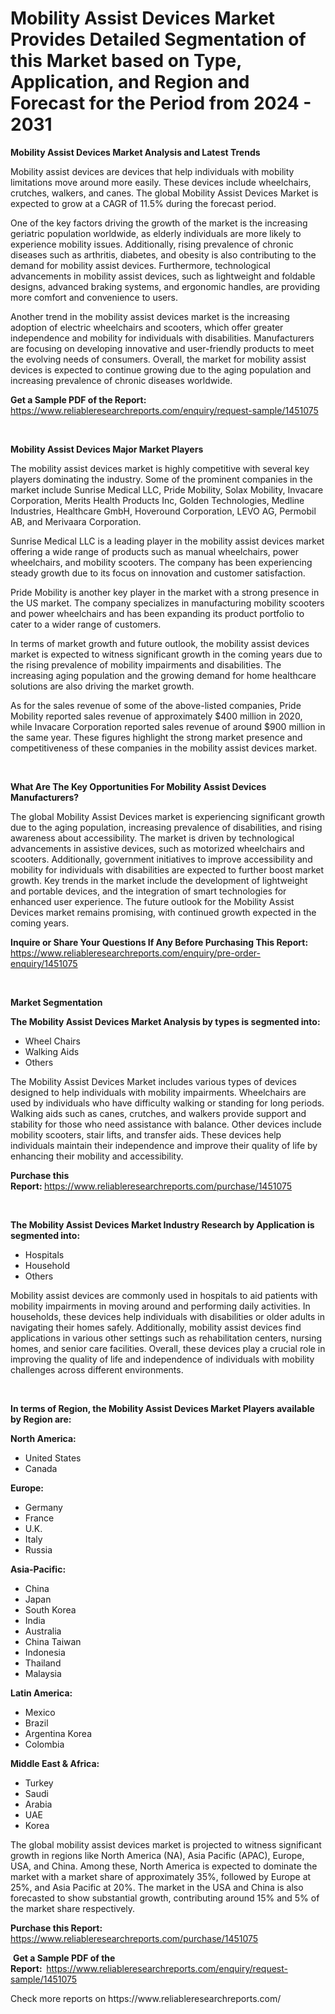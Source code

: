 <p><h1>Mobility Assist Devices Market Provides Detailed Segmentation of this Market based on Type, Application, and Region and Forecast for the Period from 2024 - 2031</h1></p><p><strong>Mobility Assist Devices Market Analysis and Latest Trends</strong></p>
<p><p>Mobility assist devices are devices that help individuals with mobility limitations move around more easily. These devices include wheelchairs, crutches, walkers, and canes. The global Mobility Assist Devices Market is expected to grow at a CAGR of 11.5% during the forecast period.</p><p>One of the key factors driving the growth of the market is the increasing geriatric population worldwide, as elderly individuals are more likely to experience mobility issues. Additionally, rising prevalence of chronic diseases such as arthritis, diabetes, and obesity is also contributing to the demand for mobility assist devices. Furthermore, technological advancements in mobility assist devices, such as lightweight and foldable designs, advanced braking systems, and ergonomic handles, are providing more comfort and convenience to users.</p><p>Another trend in the mobility assist devices market is the increasing adoption of electric wheelchairs and scooters, which offer greater independence and mobility for individuals with disabilities. Manufacturers are focusing on developing innovative and user-friendly products to meet the evolving needs of consumers. Overall, the market for mobility assist devices is expected to continue growing due to the aging population and increasing prevalence of chronic diseases worldwide.</p></p>
<p><strong>Get a Sample PDF of the Report:&nbsp;</strong> <a href="https://www.reliableresearchreports.com/enquiry/request-sample/1451075">https://www.reliableresearchreports.com/enquiry/request-sample/1451075</a></p>
<p>&nbsp;</p>
<p><strong>Mobility Assist Devices Major Market Players</strong></p>
<p><p>The mobility assist devices market is highly competitive with several key players dominating the industry. Some of the prominent companies in the market include Sunrise Medical LLC, Pride Mobility, Solax Mobility, Invacare Corporation, Merits Health Products Inc, Golden Technologies, Medline Industries, Healthcare GmbH, Hoveround Corporation, LEVO AG, Permobil AB, and Merivaara Corporation.</p><p>Sunrise Medical LLC is a leading player in the mobility assist devices market offering a wide range of products such as manual wheelchairs, power wheelchairs, and mobility scooters. The company has been experiencing steady growth due to its focus on innovation and customer satisfaction.</p><p>Pride Mobility is another key player in the market with a strong presence in the US market. The company specializes in manufacturing mobility scooters and power wheelchairs and has been expanding its product portfolio to cater to a wider range of customers.</p><p>In terms of market growth and future outlook, the mobility assist devices market is expected to witness significant growth in the coming years due to the rising prevalence of mobility impairments and disabilities. The increasing aging population and the growing demand for home healthcare solutions are also driving the market growth.</p><p>As for the sales revenue of some of the above-listed companies, Pride Mobility reported sales revenue of approximately $400 million in 2020, while Invacare Corporation reported sales revenue of around $900 million in the same year. These figures highlight the strong market presence and competitiveness of these companies in the mobility assist devices market.</p></p>
<p>&nbsp;</p>
<p><strong>What Are The Key Opportunities For Mobility Assist Devices Manufacturers?</strong></p>
<p><p>The global Mobility Assist Devices market is experiencing significant growth due to the aging population, increasing prevalence of disabilities, and rising awareness about accessibility. The market is driven by technological advancements in assistive devices, such as motorized wheelchairs and scooters. Additionally, government initiatives to improve accessibility and mobility for individuals with disabilities are expected to further boost market growth. Key trends in the market include the development of lightweight and portable devices, and the integration of smart technologies for enhanced user experience. The future outlook for the Mobility Assist Devices market remains promising, with continued growth expected in the coming years.</p></p>
<p><strong>Inquire or Share Your Questions If Any Before Purchasing This Report:</strong> <a href="https://www.reliableresearchreports.com/enquiry/pre-order-enquiry/1451075">https://www.reliableresearchreports.com/enquiry/pre-order-enquiry/1451075</a></p>
<p>&nbsp;</p>
<p><strong>Market Segmentation</strong></p>
<p><strong>The Mobility Assist Devices Market Analysis by types is segmented into:</strong></p>
<p><ul><li>Wheel Chairs</li><li>Walking Aids</li><li>Others</li></ul></p>
<p><p>The Mobility Assist Devices Market includes various types of devices designed to help individuals with mobility impairments. Wheelchairs are used by individuals who have difficulty walking or standing for long periods. Walking aids such as canes, crutches, and walkers provide support and stability for those who need assistance with balance. Other devices include mobility scooters, stair lifts, and transfer aids. These devices help individuals maintain their independence and improve their quality of life by enhancing their mobility and accessibility.</p></p>
<p><strong>Purchase this Report:&nbsp;</strong><a href="https://www.reliableresearchreports.com/purchase/1451075">https://www.reliableresearchreports.com/purchase/1451075</a></p>
<p>&nbsp;</p>
<p><strong>The Mobility Assist Devices Market Industry Research by Application is segmented into:</strong></p>
<p><ul><li>Hospitals</li><li>Household</li><li>Others</li></ul></p>
<p><p>Mobility assist devices are commonly used in hospitals to aid patients with mobility impairments in moving around and performing daily activities. In households, these devices help individuals with disabilities or older adults in navigating their homes safely. Additionally, mobility assist devices find applications in various other settings such as rehabilitation centers, nursing homes, and senior care facilities. Overall, these devices play a crucial role in improving the quality of life and independence of individuals with mobility challenges across different environments.</p></p>
<p>&nbsp;</p>
<p><strong>In terms of Region, the Mobility Assist Devices Market Players available by Region are:</strong></p>
<p>
    <p> <strong> North America: </strong>
        <ul>
            <li>United States</li>
            <li>Canada</li>
        </ul>
        </p> 
    <p> <strong> Europe: </strong>
        <ul>
            <li>Germany</li>
            <li>France</li>
            <li>U.K.</li>
            <li>Italy</li>
            <li>Russia</li>
        </ul>
        </p> 
    <p> <strong> Asia-Pacific: </strong>
        <ul>
            <li>China</li>
            <li>Japan</li>
            <li>South Korea</li>
            <li>India</li>
            <li>Australia</li>
            <li>China Taiwan</li>
            <li>Indonesia</li>
            <li>Thailand</li>
            <li>Malaysia</li>
        </ul>
        </p> 
    <p> <strong> Latin America: </strong>
        <ul>
            <li>Mexico</li>
            <li>Brazil</li>
            <li>Argentina Korea</li>
            <li>Colombia</li>
        </ul>
        </p> 
    <p> <strong> Middle East & Africa: </strong>
        <ul>
            <li>Turkey</li>
            <li>Saudi</li>
            <li>Arabia</li>
            <li>UAE</li>
            <li>Korea</li>
        </ul>
    </p>
    </p>
<p><p>The global mobility assist devices market is projected to witness significant growth in regions like North America (NA), Asia Pacific (APAC), Europe, USA, and China. Among these, North America is expected to dominate the market with a market share of approximately 35%, followed by Europe at 25%, and Asia Pacific at 20%. The market in the USA and China is also forecasted to show substantial growth, contributing around 15% and 5% of the market share respectively.</p></p>
<p><strong>Purchase this Report: </strong><a href="https://www.reliableresearchreports.com/purchase/1451075">https://www.reliableresearchreports.com/purchase/1451075</a></p>
<p>&nbsp;<strong>Get a Sample PDF of the Report:&nbsp;&nbsp;</strong><a href="https://www.reliableresearchreports.com/enquiry/request-sample/1451075">https://www.reliableresearchreports.com/enquiry/request-sample/1451075</a></p>
<p><strong></strong></p>
<p>Check more reports on https://www.reliableresearchreports.com/</p>